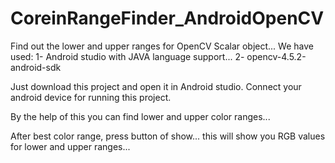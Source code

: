 # CoreinRangeFinder_AndroidOpenCV
Find out the lower and upper ranges for OpenCV Scalar object...
We have used:
1- Android studio with JAVA language support...
2- opencv-4.5.2-android-sdk

Just download this project and open it in Android studio. Connect your android device for running this project.

By the help of this you can find lower and upper color ranges...

After best color range, press button of show... this will show you RGB values for lower and upper ranges...
